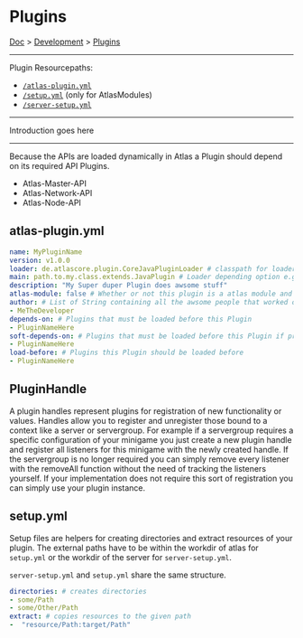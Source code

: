# Plugins

[Doc](doc.md) > [Development](doc.md#development) > [Plugins](#plugins)

---

Plugin Resourcepaths:

- [`/atlas-plugin.yml`](#atlas-pluginyml)
- [`/setup.yml`](#setup) (only for  AtlasModules)
- [`/server-setup.yml`](#setup)

---

Introduction goes here

---

Because the APIs are loaded dynamically in Atlas a Plugin should depend on its required API Plugins.

- Atlas-Master-API
- Atlas-Network-API
- Atlas-Node-API

## atlas-plugin.yml

```yaml
name: MyPluginName
version: v1.0.0
loader: de.atlascore.plugin.CoreJavaPluginLoader # classpath for loader class if not present treated as CoreJavaPluginLoader 
main: path.to.my.class.extends.JavaPlugin # Loader depending option e.g. classpath for main class for java plugins
description: "My Super duper Plugin does awsome stuff"
atlas-module: false # Whether or not this plugin is a atlas module and may be loaded during startup process
author: # List of String containing all the awsome people that worked on this plugin
- MeTheDeveloper
depends-on: # Plugins that must be loaded before this Plugin
- PluginNameHere
soft-depends-on: # Plugins that must be loaded before this Plugin if present
- PluginNameHere
load-before: # Plugins this Plugin should be loaded before
- PluginNameHere
```

## PluginHandle

A plugin handles represent plugins for registration of new functionality or values. Handles allow you to register and unregister those bound to a context like a server or servergroup. For example if a servergroup requires a specific configuration of your minigame you just create a new plugin handle and register all listeners for this minigame with the newly created handle. If the servergroup is no longer required you can simply remove every listener with the removeAll function without the need of tracking the listeners yourself. If your implementation does not require this sort of registration you can simply use your plugin instance.

## setup.yml

Setup files are helpers for creating directories and extract resources of your plugin. The external paths have to be within the workdir of atlas for `setup.yml` or the workdir of the server for `server-setup.yml`.

`server-setup.yml` and `setup.yml` share the same structure.

```yaml
directories: # creates directories
- some/Path
- some/Other/Path
extract: # copies resources to the given path
-  "resource/Path:target/Path"
```
